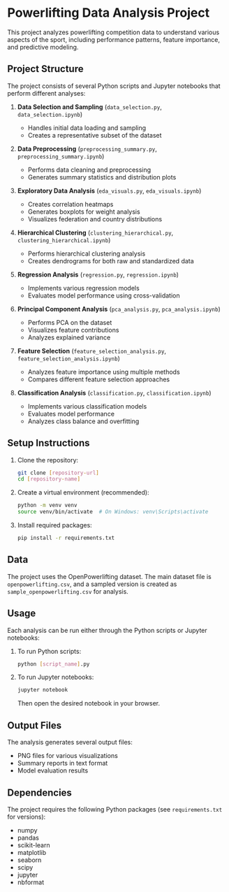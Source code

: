 # Powerlifting Data Analysis Project

This project analyzes powerlifting competition data to understand various aspects of the sport, including performance patterns, feature importance, and predictive modeling.

## Project Structure

The project consists of several Python scripts and Jupyter notebooks that perform different analyses:

1. **Data Selection and Sampling** (`data_selection.py`, `data_selection.ipynb`)
   - Handles initial data loading and sampling
   - Creates a representative subset of the dataset

2. **Data Preprocessing** (`preprocessing_summary.py`, `preprocessing_summary.ipynb`)
   - Performs data cleaning and preprocessing
   - Generates summary statistics and distribution plots

3. **Exploratory Data Analysis** (`eda_visuals.py`, `eda_visuals.ipynb`)
   - Creates correlation heatmaps
   - Generates boxplots for weight analysis
   - Visualizes federation and country distributions

4. **Hierarchical Clustering** (`clustering_hierarchical.py`, `clustering_hierarchical.ipynb`)
   - Performs hierarchical clustering analysis
   - Creates dendrograms for both raw and standardized data

5. **Regression Analysis** (`regression.py`, `regression.ipynb`)
   - Implements various regression models
   - Evaluates model performance using cross-validation

6. **Principal Component Analysis** (`pca_analysis.py`, `pca_analysis.ipynb`)
   - Performs PCA on the dataset
   - Visualizes feature contributions
   - Analyzes explained variance

7. **Feature Selection** (`feature_selection_analysis.py`, `feature_selection_analysis.ipynb`)
   - Analyzes feature importance using multiple methods
   - Compares different feature selection approaches

8. **Classification Analysis** (`classification.py`, `classification.ipynb`)
   - Implements various classification models
   - Evaluates model performance
   - Analyzes class balance and overfitting

## Setup Instructions

1. Clone the repository:
   ```bash
   git clone [repository-url]
   cd [repository-name]
   ```

2. Create a virtual environment (recommended):
   ```bash
   python -m venv venv
   source venv/bin/activate  # On Windows: venv\Scripts\activate
   ```

3. Install required packages:
   ```bash
   pip install -r requirements.txt
   ```

## Data

The project uses the OpenPowerlifting dataset. The main dataset file is `openpowerlifting.csv`, and a sampled version is created as `sample_openpowerlifting.csv` for analysis.

## Usage

Each analysis can be run either through the Python scripts or Jupyter notebooks:

1. To run Python scripts:
   ```bash
   python [script_name].py
   ```

2. To run Jupyter notebooks:
   ```bash
   jupyter notebook
   ```
   Then open the desired notebook in your browser.

## Output Files

The analysis generates several output files:
- PNG files for various visualizations
- Summary reports in text format
- Model evaluation results

## Dependencies

The project requires the following Python packages (see `requirements.txt` for versions):
- numpy
- pandas
- scikit-learn
- matplotlib
- seaborn
- scipy
- jupyter
- nbformat
